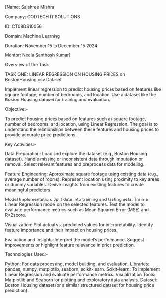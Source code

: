 [Name: Saishree Mishra

Company: CODTECH IT SOLUTIONS

ID: CT08DS10056

Domain: Machine Learning

Duration: November 15 to December 15 2024

Mentor: Neela Santhosh Kumar]




Overview of the Task

TASK ONE: LINEAR REGRESSION ON HOUSING PRICES on BostonHousing.csv Dataset

Implement linear regression to predict housing prices based on features like
square footage, number of bedrooms, and location. Use a dataset like the
Boston Housing dataset for training and evaluation.



Objective:-

To predict housing prices based on features such as square footage, number of bedrooms, and location, using Linear Regression. The goal is to understand the relationships between these features and housing prices to provide accurate price predictions.


Key Activities:-

Data Preparation: Load and explore the dataset (e.g., Boston Housing dataset).
Handle missing or inconsistent data through imputation or removal.
Select relevant features and preprocess data for modeling.

Feature Engineering: Approximate square footage using existing data (e.g., average number of rooms).
Represent location using proximity to key areas or dummy variables.
Derive insights from existing features to create meaningful predictors.

Model Implementation: Split data into training and testing sets.
Train a Linear Regression model on the selected features.
Test the model to evaluate performance metrics such as Mean Squared Error (MSE) and 
R*2score.

Visualization: Plot actual vs. predicted values for interpretability.
Identify feature importance and their impact on housing prices.

Evaluation and Insights: Interpret the model’s performance.
Suggest improvements or highlight feature relevance in price prediction.


Technologies Used:-

Python: For data processing, model building, and evaluation.
Libraries: pandas, numpy, matplotlib, seaborn, scikit-learn.
Scikit-learn: To implement Linear Regression and evaluate performance metrics.
Visualization Tools: Matplotlib and Seaborn for plotting and exploratory data analysis.
Dataset: Boston Housing dataset (or a similar structured dataset for housing price prediction).

